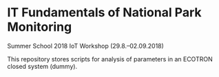 # IT Fundamentals of National Park Monitoring
Summer School 2018
IoT Workshop (29.8.–02.09.2018)

This repository stores scripts for analysis of parameters in an ECOTRON closed system (dummy).
